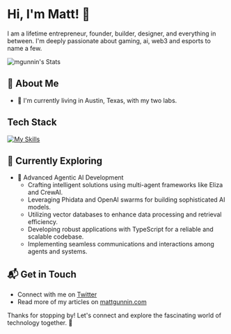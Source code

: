 # Hi, I'm Matt! 👋

I am a lifetime entrepreneur, founder, builder, designer, and everything in between. I'm deeply passionate about gaming, ai, web3 and esports to name a few. 

![mgunnin's Stats](https://github-readme-stats.vercel.app/api?username=mgunnin&theme=vue-dark&show_icons=true&hide_border=true&count_private=true)

## 🚀 About Me

- 🔭 I'm currently living in Austin, Texas, with my two labs.


## Tech Stack
[![My Skills](https://skillicons.dev/icons?i=aws,blender,codepen,css,discord,figma,firebase,gcp,git,github,graphql,html,ipfs,java,js,mysql,nextjs,nodejs,notion,ps,postgres,postman,py,react,redis,replit,supabase,solidity,tailwind,ts,vercel,vscode,webflow,Wordpress)](https://skillicons.dev)

## 🌱 Currently Exploring

- 🤖 Advanced Agentic AI Development
  - Crafting intelligent solutions using multi-agent frameworks like Eliza and CrewAI.
  - Leveraging Phidata and OpenAI swarms for building sophisticated AI models.
  - Utilizing vector databases to enhance data processing and retrieval efficiency.
  - Developing robust applications with TypeScript for a reliable and scalable codebase.
  - Implementing seamless communications and interactions among agents and systems.

## 📬 Get in Touch

- Connect with me on [Twitter](https://twitter.com/matthewgunnin)
- Read more of my articles on [mattgunnin.com](https://mattgunnin.com)

Thanks for stopping by! Let's connect and explore the fascinating world of technology together. 🚀
